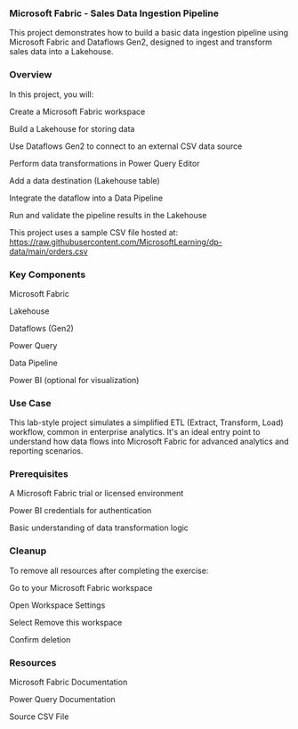 ### Microsoft Fabric - Sales Data Ingestion Pipeline
This project demonstrates how to build a basic data ingestion pipeline using Microsoft Fabric and Dataflows Gen2, designed to ingest and transform sales data into a Lakehouse.

### Overview
In this project, you will:

Create a Microsoft Fabric workspace

Build a Lakehouse for storing data

Use Dataflows Gen2 to connect to an external CSV data source

Perform data transformations in Power Query Editor

Add a data destination (Lakehouse table)

Integrate the dataflow into a Data Pipeline

Run and validate the pipeline results in the Lakehouse

This project uses a sample CSV file hosted at:
https://raw.githubusercontent.com/MicrosoftLearning/dp-data/main/orders.csv

### Key Components
Microsoft Fabric

Lakehouse

Dataflows (Gen2)

Power Query

Data Pipeline

Power BI (optional for visualization)

### Use Case
This lab-style project simulates a simplified ETL (Extract, Transform, Load) workflow, common in enterprise analytics. It's an ideal entry point to understand how data flows into Microsoft Fabric for advanced analytics and reporting scenarios.

### Prerequisites
A Microsoft Fabric trial or licensed environment

Power BI credentials for authentication

Basic understanding of data transformation logic

### Cleanup
To remove all resources after completing the exercise:

Go to your Microsoft Fabric workspace

Open Workspace Settings

Select Remove this workspace

Confirm deletion

### Resources
Microsoft Fabric Documentation

Power Query Documentation

Source CSV File

